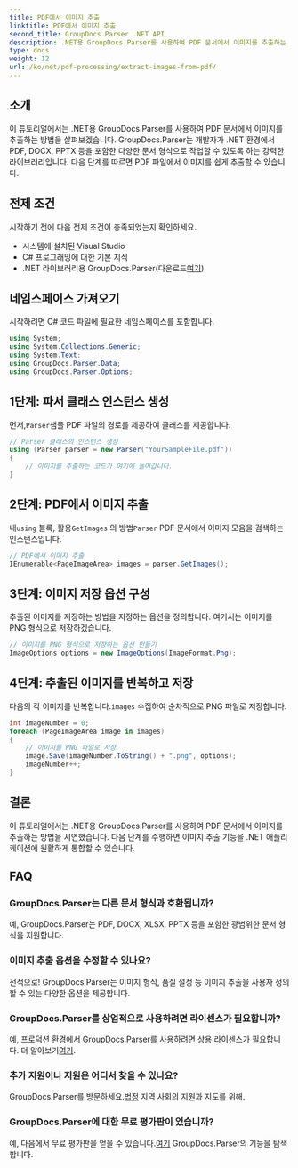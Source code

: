 ```yaml
---
title: PDF에서 이미지 추출
linktitle: PDF에서 이미지 추출
second_title: GroupDocs.Parser .NET API
description: .NET용 GroupDocs.Parser를 사용하여 PDF 문서에서 이미지를 추출하는 방법을 알아보세요. 코드 예제가 포함된 단계별 가이드입니다.
type: docs
weight: 12
url: /ko/net/pdf-processing/extract-images-from-pdf/
---
```

## 소개
이 튜토리얼에서는 .NET용 GroupDocs.Parser를 사용하여 PDF 문서에서 이미지를 추출하는 방법을 살펴보겠습니다. GroupDocs.Parser는 개발자가 .NET 환경에서 PDF, DOCX, PPTX 등을 포함한 다양한 문서 형식으로 작업할 수 있도록 하는 강력한 라이브러리입니다. 다음 단계를 따르면 PDF 파일에서 이미지를 쉽게 추출할 수 있습니다.
## 전제 조건
시작하기 전에 다음 전제 조건이 충족되었는지 확인하세요.
- 시스템에 설치된 Visual Studio
- C# 프로그래밍에 대한 기본 지식
-  .NET 라이브러리용 GroupDocs.Parser(다운로드[여기](https://releases.groupdocs.com/parser/net/))

## 네임스페이스 가져오기
시작하려면 C# 코드 파일에 필요한 네임스페이스를 포함합니다.
```csharp
using System;
using System.Collections.Generic;
using System.Text;
using GroupDocs.Parser.Data;
using GroupDocs.Parser.Options;
```
## 1단계: 파서 클래스 인스턴스 생성
 먼저,`Parser`샘플 PDF 파일의 경로를 제공하여 클래스를 제공합니다.
```csharp
// Parser 클래스의 인스턴스 생성
using (Parser parser = new Parser("YourSampleFile.pdf"))
{
    // 이미지를 추출하는 코드가 여기에 들어갑니다.
}
```
## 2단계: PDF에서 이미지 추출
 내`using` 블록, 활용`GetImages` 의 방법`Parser` PDF 문서에서 이미지 모음을 검색하는 인스턴스입니다.
```csharp
// PDF에서 이미지 추출
IEnumerable<PageImageArea> images = parser.GetImages();
```
## 3단계: 이미지 저장 옵션 구성
추출된 이미지를 저장하는 방법을 지정하는 옵션을 정의합니다. 여기서는 이미지를 PNG 형식으로 저장하겠습니다.
```csharp
// 이미지를 PNG 형식으로 저장하는 옵션 만들기
ImageOptions options = new ImageOptions(ImageFormat.Png);
```
## 4단계: 추출된 이미지를 반복하고 저장
 다음의 각 이미지를 반복합니다.`images` 수집하여 순차적으로 PNG 파일로 저장합니다.
```csharp
int imageNumber = 0;
foreach (PageImageArea image in images)
{
    // 이미지를 PNG 파일로 저장
    image.Save(imageNumber.ToString() + ".png", options);
    imageNumber++;
}
```

## 결론
이 튜토리얼에서는 .NET용 GroupDocs.Parser를 사용하여 PDF 문서에서 이미지를 추출하는 방법을 시연했습니다. 다음 단계를 수행하면 이미지 추출 기능을 .NET 애플리케이션에 원활하게 통합할 수 있습니다.

## FAQ
### GroupDocs.Parser는 다른 문서 형식과 호환됩니까?
예, GroupDocs.Parser는 PDF, DOCX, XLSX, PPTX 등을 포함한 광범위한 문서 형식을 지원합니다.
### 이미지 추출 옵션을 수정할 수 있나요?
전적으로! GroupDocs.Parser는 이미지 형식, 품질 설정 등 이미지 추출을 사용자 정의할 수 있는 다양한 옵션을 제공합니다.
### GroupDocs.Parser를 상업적으로 사용하려면 라이센스가 필요합니까?
 예, 프로덕션 환경에서 GroupDocs.Parser를 사용하려면 상용 라이센스가 필요합니다. 더 알아보기[여기](https://purchase.groupdocs.com/buy).
### 추가 지원이나 지원은 어디서 찾을 수 있나요?
 GroupDocs.Parser를 방문하세요.[법정](https://forum.groupdocs.com/c/parser/17) 지역 사회의 지원과 지도를 위해.
### GroupDocs.Parser에 대한 무료 평가판이 있습니까?
 예, 다음에서 무료 평가판을 얻을 수 있습니다.[여기](https://releases.groupdocs.com/) GroupDocs.Parser의 기능을 탐색합니다.